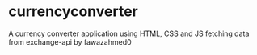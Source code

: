 # currencyconverter
A currency converter application using HTML, CSS and JS fetching data from exchange-api by fawazahmed0
